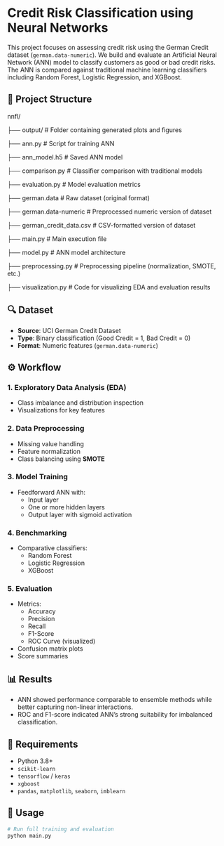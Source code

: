 # Credit Risk Classification using Neural Networks

This project focuses on assessing credit risk using the German Credit dataset (`german.data-numeric`). We build and evaluate an Artificial Neural Network (ANN) model to classify customers as good or bad credit risks. The ANN is compared against traditional machine learning classifiers including Random Forest, Logistic Regression, and XGBoost.

## 📁 Project Structure

nnfl/

├── output/ # Folder containing generated plots and figures

├── ann.py # Script for training ANN

├── ann_model.h5 # Saved ANN model

├── comparison.py # Classifier comparison with traditional models

├── evaluation.py # Model evaluation metrics

├── german.data # Raw dataset (original format)

├── german.data-numeric # Preprocessed numeric version of dataset

├── german_credit_data.csv # CSV-formatted version of dataset

├── main.py # Main execution file

├── model.py # ANN model architecture

├── preprocessing.py # Preprocessing pipeline (normalization, SMOTE, etc.)

├── visualization.py # Code for visualizing EDA and evaluation results


## 🔍 Dataset

- **Source**: UCI German Credit Dataset
- **Type**: Binary classification (Good Credit = 1, Bad Credit = 0)
- **Format**: Numeric features (`german.data-numeric`)

## ⚙️ Workflow

### 1. Exploratory Data Analysis (EDA)
- Class imbalance and distribution inspection
- Visualizations for key features

### 2. Data Preprocessing
- Missing value handling
- Feature normalization
- Class balancing using **SMOTE**

### 3. Model Training
- Feedforward ANN with:
  - Input layer
  - One or more hidden layers
  - Output layer with sigmoid activation

### 4. Benchmarking
- Comparative classifiers:
  - Random Forest
  - Logistic Regression
  - XGBoost

### 5. Evaluation
- Metrics:
  - Accuracy
  - Precision
  - Recall
  - F1-Score
  - ROC Curve (visualized)
- Confusion matrix plots
- Score summaries

## 📊 Results

- ANN showed performance comparable to ensemble methods while better capturing non-linear interactions.
- ROC and F1-score indicated ANN’s strong suitability for imbalanced classification.

## 📌 Requirements

- Python 3.8+
- `scikit-learn`
- `tensorflow` / `keras`
- `xgboost`
- `pandas`, `matplotlib`, `seaborn`, `imblearn`

## 🚀 Usage

```bash
# Run full training and evaluation
python main.py
